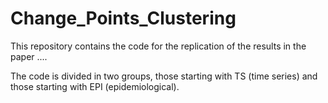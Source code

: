 # Change_Points_Clustering
This repository contains the code for the replication of the results in the paper .... 

The code is divided in two groups, those starting with TS (time series) and those starting with EPI (epidemiological). 
